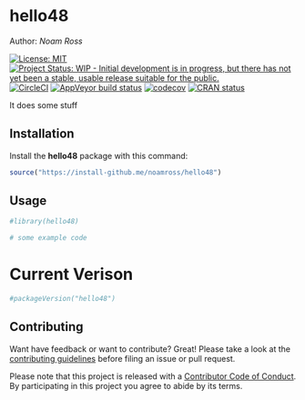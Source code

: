 
<!-- README.md is generated from README.Rmd. Please edit that file -->

# hello48

Author: *Noam Ross*

[![License:
MIT](https://img.shields.io/badge/License-MIT-blue.svg)](https://opensource.org/licenses/MIT)
[![Project Status: WIP - Initial development is in progress, but there
has not yet been a stable, usable release suitable for the
public.](http://www.repostatus.org/badges/latest/wip.svg)](http://www.repostatus.org/#wip)
[![CircleCI](https://circleci.com/gh/noamross/hello48.svg)](https://circleci.com/gh/noamross/hello48)
[![AppVeyor build
status](https://ci.appveyor.com/api/projects/status/github/noamross/hello48?branch=master&svg=true)](https://ci.appveyor.com/project/noamross/hello48)
[![codecov](https://codecov.io/gh/noamross/hello48/branch/master/graph/badge.svg)](https://codecov.io/gh/noamross/hello48)
[![CRAN
status](https://www.r-pkg.org/badges/version/hello48)](https://cran.r-project.org/package=hello48)

It does some stuff

## Installation

Install the **hello48** package with this command:

``` r
source("https://install-github.me/noamross/hello48")
```

## Usage

``` r
#library(hello48)

# some example code
```

# Current Verison

``` r
#packageVersion("hello48")
```

## Contributing

Want have feedback or want to contribute? Great\! Please take a look at
the [contributing
guidelines](https://github.com/noamross/hello48/blob/master/.github/CONTRIBUTING.md)
before filing an issue or pull request.

Please note that this project is released with a [Contributor Code of
Conduct](https://github.com/noamross/hello48/blob/master/.github/CODE_OF_CONDUCT.md).
By participating in this project you agree to abide by its terms.
